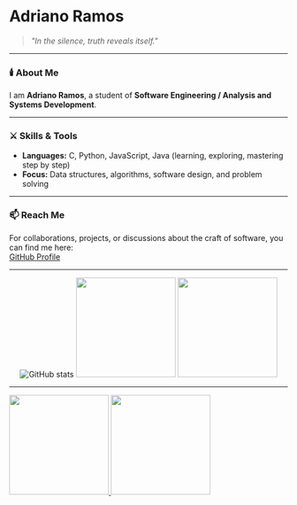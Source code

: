 # Adriano Ramos

> *"In the silence, truth reveals itself."*

---

### 🕯️ About Me  
I am **Adriano Ramos**, a student of **Software Engineering / Analysis and Systems Development**.   

---

### ⚔️ Skills & Tools  
- **Languages:** C, Python, JavaScript, Java (learning, exploring, mastering step by step)  
- **Focus:** Data structures, algorithms, software design, and problem solving  

---

### 📫 Reach Me  
For collaborations, projects, or discussions about the craft of software, you can find me here:  
[GitHub Profile](https://github.com/Adriannoo)  

---

<p align="center">
  <img src="https://github-readme-stats.vercel.app/api?username=Adriannoo&show_icons=true&theme=dark&hide_border=true" alt="GitHub stats"/>
  <img loading="lazy" height="180em" src="https://github-readme-stats.vercel.app/api/top-langs/?username=Adriannoo&layout=compact&langs_count=7&theme=dark"/>
  <img loading="lazy" height="180em" src="https://github-readme-stats.vercel.app/api?username=Adriannoo&show_icons=true&theme=dark&include_all_commits=true&count_private=true"/>
</p>

---

<div>
<a href="https://github.com/seu-usuário-aqui">
<img loading="lazy" height="180em" src="https://github-readme-stats.vercel.app/api/top-langs/?username=Adriannoo&layout=compact&langs_count=7&theme=dark"/>
<img loading="lazy" height="180em" src="https://github-readme-stats.vercel.app/api?username=Adriannoo&show_icons=true&theme=dark&include_all_commits=true&count_private=true"/>
</div>
